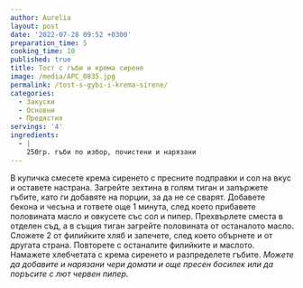 ```yaml
---
author: Aurelia
layout: post
date: '2022-07-28 09:52 +0300'
preparation_time: 5
cooking_time: 10
published: true
title: Тост с гъби и крема сирене
image: /media/APC_0835.jpg
permalink: /tost-s-gybi-i-krema-sirene/
categories:
  - Закуски
  - Основни
  - Предястия
servings: '4'
ingredients:
  - |
    250гр. гъби по избор, почистени и нарязани
---
```

В купичка смесете крема сиренето с пресните подправки и сол на вкус и оставете настрана.
Загрейте зехтина в голям тиган и запържете гъбите, като ги добавяте на порции, за да не се сварят. 
Добавете бекона и чесъна и гответе още 1 минута, след което прибавете половината масло и овкусете със сол и пипер.
Прехвърлете сместа в отделен съд, а в същия тиган загрейте половината от останалото масло. Сложете 2 от филийките хляб и запечете, след което обърнете и от другата страна. Повторете с останалите филийките и маслото.
Намажете хлебчетата с крема сиренето и разпределете гъбите.
_Можете да добавите и нарязани чери домати и още пресен босилек или да поръсите с лют червен пипер._
